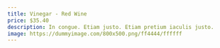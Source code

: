 ```yaml
---
title: Vinegar - Red Wine
price: $35.40
description: In congue. Etiam justo. Etiam pretium iaculis justo.
image: https://dummyimage.com/800x500.png/ff4444/ffffff
---
```


